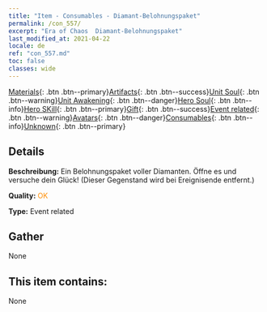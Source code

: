 ```yaml
---
title: "Item - Consumables - Diamant-Belohnungspaket"
permalink: /con_557/
excerpt: "Era of Chaos  Diamant-Belohnungspaket"
last_modified_at: 2021-04-22
locale: de
ref: "con_557.md"
toc: false
classes: wide
---
```

 [Materials](/ItemsDE/){: .btn .btn--primary}[Artifacts](/ItemsDE/Artifacts/){: .btn .btn--success}[Unit Soul](/ItemsDE/UnitSoul/){: .btn .btn--warning}[Unit Awakening](/ItemsDE/UnitAwakening/){: .btn .btn--danger}[Hero Soul](/ItemsDE/HeroSoul/){: .btn .btn--info}[Hero SKill](/ItemsDE/HeroSkill/){: .btn .btn--primary}[Gift](/ItemsDE/Gift/){: .btn .btn--success}[Event related](/ItemsDE/Events/){: .btn .btn--warning}[Avatars](/ItemsDE/Avatars/){: .btn .btn--danger}[Consumables](/ItemsDE/Consumables/){: .btn .btn--info}[Unknown](/ItemsDE/Unknown/){: .btn .btn--primary}

## Details
 **Beschreibung:** Ein Belohnungspaket voller Diamanten. Öffne es und versuche dein Glück! (Dieser Gegenstand wird bei Ereignisende entfernt.)

 **Quality:** <span style="color: #FF8C00">OK</span>

 **Type:** Event related

## Gather

  None

## This item contains:

  None

